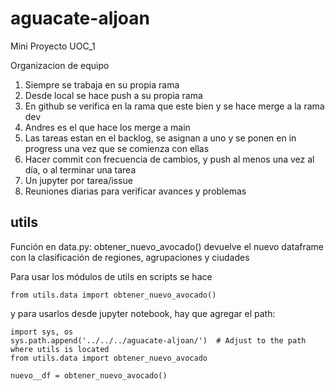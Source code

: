 # aguacate-aljoan
Mini Proyecto UOC_1

Organizacion de equipo

1. Siempre se trabaja en su propia rama
2. Desde local se hace push a su propia rama
3. En github se verifica en la rama que este bien y se hace merge a la rama dev
4. Andres es el que hace los merge a main
5. Las tareas estan en el backlog, se asignan a uno y se ponen en in progress una vez que se comienza con ellas
6. Hacer commit con frecuencia de cambios, y push al menos una vez al día, o al terminar una tarea
7. Un jupyter por tarea/issue
8. Reuniones diarias para verificar avances y problemas

## utils

Función en data.py: obtener_nuevo_avocado() devuelve el nuevo dataframe con la clasificación de regiones, agrupaciones y ciudades

Para usar los módulos de utils en scripts se hace 
```
from utils.data import obtener_nuevo_avocado()
```
y para usarlos desde jupyter notebook, hay que agregar el path:

```
import sys, os
sys.path.append('../../../aguacate-aljoan/')  # Adjust to the path where utils is located
from utils.data import obtener_nuevo_avocado

nuevo__df = obtener_nuevo_avocado()
```

